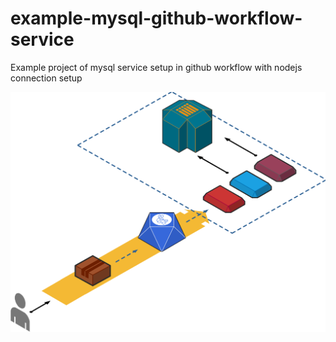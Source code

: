 # example-mysql-github-workflow-service
Example project of mysql service setup in github workflow with nodejs connection setup

![Diagram](./diagram.png)